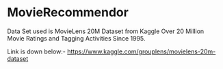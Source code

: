 # MovieRecommendor

Data Set used is MovieLens 20M Dataset from Kaggle
Over 20 Million Movie Ratings and Tagging Activities Since 1995.

Link is down below:-
https://www.kaggle.com/grouplens/movielens-20m-dataset
